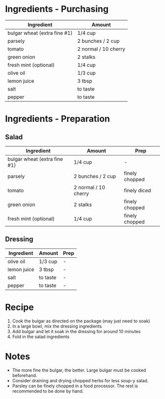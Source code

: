 # Ingredients - Purchasing

| Ingredient                   | Amount               |
| ---------------------------- | -------------------- |
| bulgar wheat (extra fine #1) | 1/4 cup              |
| parsely                      | 2 bunches / 2 cup    |
| tomato                       | 2 normal / 10 cherry |
| green onion                  | 2 stalks             |
| fresh mint (optional)        | 1/4 cup              |
| olive oil                    | 1/3 cup              |
| lemon juice                  | 3 tbsp               |
| salt                         | to taste             |
| pepper                       | to taste             |


# Ingredients - Preparation

## Salad

| Ingredient                   | Amount               | Prep           |
| ---------------------------- | -------------------- | -------------- |
| bulgar wheat (extra fine #1) | 1/4 cup              | -              |
| parsely                      | 2 bunches / 2 cup    | finely chopped |
| tomato                       | 2 normal / 10 cherry | finely diced   |
| green onion                  | 2 stalks             | finely chopped |
| fresh mint (optional)        | 1/4 cup              | finely chopped |

## Dressing

| Ingredient  | Amount   | Prep |
| ----------- | -------- | ---- |
| olive oil   | 1/3 cup  | -    |
| lemon juice | 3 tbsp   | -    |
| salt        | to taste | -    |
| pepper      | to taste | -    |

# Recipe

1. Cook the bulgar as directed on the package (may just need to soak)
1. In a large bowl, mix the dressing ingredients
1. Add bulgar and let it soak in the dressing for  around 10 minutes
1. Fold in the salad ingredients

# Notes

- The more fine the bulgar, the better. Large bulgar must be cooked beforehand.
- Consider draining and drying chopped herbs for less soup-y salad.
- Parsley can be finely chopped in a food processor. The rest is recommended to be done by hand.
